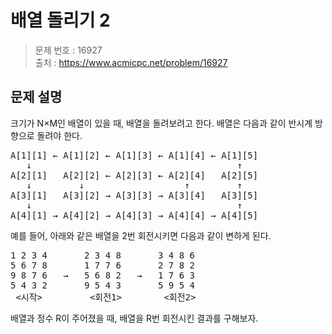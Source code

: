 # 배열 돌리기 2

> 문제 번호 : 16927  
> 출처 : https://www.acmicpc.net/problem/16927

## 문제 설명

<p>크기가 N×M인 배열이 있을 때, 배열을 돌려보려고 한다. 배열은 다음과 같이 반시계 방향으로 돌려야 한다.</p>
<pre>
A[1][1] ← A[1][2] ← A[1][3] ← A[1][4] ← A[1][5]
   ↓                                       ↑
A[2][1]   A[2][2] ← A[2][3] ← A[2][4]   A[2][5]
   ↓         ↓                   ↑         ↑
A[3][1]   A[3][2] → A[3][3] → A[3][4]   A[3][5]
   ↓                                       ↑
A[4][1] → A[4][2] → A[4][3] → A[4][4] → A[4][5]</pre>
<p>예를 들어, 아래와 같은 배열을 2번 회전시키면 다음과 같이 변하게 된다.</p>
<pre>
1 2 3 4       2 3 4 8       3 4 8 6
5 6 7 8       1 7 7 6       2 7 8 2
9 8 7 6   →   5 6 8 2   →   1 7 6 3
5 4 3 2       9 5 4 3       5 9 5 4
 &lt;시작&gt;         &lt;회전1&gt;        &lt;회전2&gt;</pre>
<p>배열과 정수 R이 주어졌을 때, 배열을 R번 회전시킨 결과를 구해보자.</p>

